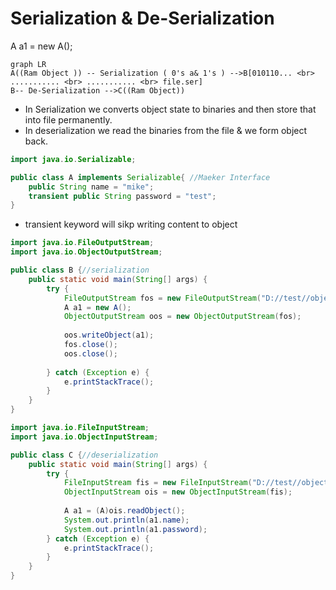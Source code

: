 # Serialization & De-Serialization #

A a1 = new  A();

```mermaid
graph LR
A((Ram Object )) -- Serialization ( 0's a& 1's ) -->B[010110... <br> ........... <br> ........... <br> file.ser]
B-- De-Serialization -->C((Ram Object))
```

* In Serialization we converts object state to binaries and then store that into file permanently.
* In deserialization we read the binaries from the file & we form object back.

```java
import java.io.Serializable;

public class A implements Serializable{ //Maeker Interface
	public String name = "mike";
	transient public String password = "test";
}
```
* transient keyword will sikp writing content to object
```java
import java.io.FileOutputStream;
import java.io.ObjectOutputStream;

public class B {//serialization
	public static void main(String[] args) {
		try {
			FileOutputStream fos = new FileOutputStream("D://test//object.ser");
			A a1 = new A();
			ObjectOutputStream oos = new ObjectOutputStream(fos);
			
			oos.writeObject(a1);
			fos.close();
			oos.close();
			
		} catch (Exception e) {
			e.printStackTrace();
		}
	}
}

```
```java
import java.io.FileInputStream;
import java.io.ObjectInputStream;

public class C {//deserialization
	public static void main(String[] args) {
		try {
			FileInputStream fis = new FileInputStream("D://test//object.ser");
			ObjectInputStream ois = new ObjectInputStream(fis);
			
			A a1 = (A)ois.readObject();
			System.out.println(a1.name);
			System.out.println(a1.password);
		} catch (Exception e) {
			e.printStackTrace();
		}
	}
}

```
